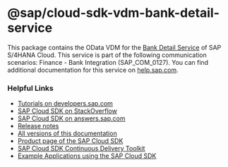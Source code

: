 # @sap/cloud-sdk-vdm-bank-detail-service

This package contains the OData VDM for the [Bank Detail Service](https://api.sap.com/api/API_BANKDETAIL_SRV) of SAP S/4HANA Cloud.
This service is part of the following communication scenarios: Finance - Bank Integration (SAP_COM_0127).
You can find additional documentation for this service on [help.sap.com](http://help.sap.com/viewer/ed4ac568f91c4698a741ef8c8e10b5ba/latest/en-US/34c80bfa05f740bca57c17b941bc28bf.html).

### Helpful Links

- [Tutorials on developers.sap.com](https://developers.sap.com/tutorial-navigator.html?tag=products:technology-platform/sap-cloud-sdk/sap-cloud-sdk&tag=topic:javascript)
- [SAP Cloud SDK on StackOverflow](https://stackoverflow.com/questions/tagged/sap-cloud-sdk?tab=Newest)
- [SAP Cloud SDK on answers.sap.com](https://answers.sap.com/tags/73555000100800000895)
- [Release notes](https://help.sap.com/doc/2324e9c3b28748a4ae2ad08166d77675/1.0/en-US/js-index.html)
- [All versions of this documentation](https://help.sap.com/viewer/product/SAP_CLOUD_SDK/1.0/en-US)
- [Product page of the SAP Cloud SDK](https://developers.sap.com/topics/cloud-sdk.html)
- [SAP Cloud SDK Continuous Delivery Toolkit](https://github.com/SAP/cloud-s4-sdk-pipeline)
- [Example Applications using the SAP Cloud SDK](https://github.com/SAP/cloud-s4-sdk-examples)

